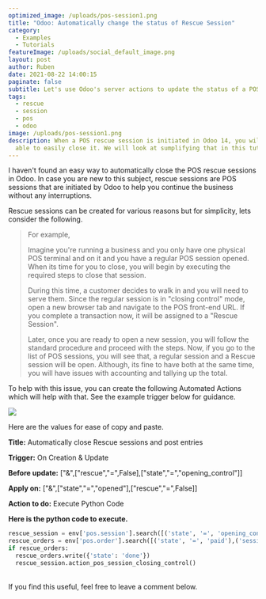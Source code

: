 ```yaml
---
optimized_image: /uploads/pos-session1.png
title: "Odoo: Automatically change the status of Rescue Session"
category:
  - Examples
  - Tutorials
featureImage: /uploads/social_default_image.png
layout: post
author: Ruben
date: 2021-08-22 14:00:15
paginate: false
subtitle: Let's use Odoo's server actions to update the status of a POS rescue sessions
tags:
  - rescue
  - session
  - pos
  - odoo
image: /uploads/pos-session1.png
description: When a POS rescue session is initiated in Odoo 14, you will not be
  able to easily close it. We will look at sumplifying that in this tutorial
---
```

I haven't found an easy way to automatically close the POS rescue sessions in Odoo. In case you are new to this subject, rescue sessions are POS sessions that are initiated by Odoo to help you continue the business without any interruptions.

 Rescue sessions can be created for various reasons but for simplicity, lets consider the following. 

> For example, 
>
> Imagine you're running a business and you only have one physical POS terminal and on it and you have a regular POS session opened. When its time for you to close, you will begin by executing the required steps to close that session.
>
> During this time, a customer decides to walk in and you will need to serve them. Since the regular session is in "closing control" mode, open a new browser tab and navigate to the POS front-end URL. If you complete a transaction now, it will be assigned to a "Rescue Session".
>
> Later, once you are ready to open a new session, you will follow the standard procedure and proceed with the steps. Now, if you go to the list of POS sessions, you will see that, a regular session and a Rescue session will be open. Although, its fine to have both at the same time, you will have issues with accounting and tallying up the total.

To help with this issue, you can create the following Automated Actions which will help with that. See the example trigger below for guidance.

![](/uploads/screen-shot-2021-08-22-at-2.35.35-pm.png)

Here are the values for ease of copy and paste.

**Title:** Automatically close Rescue sessions and post entries

**Trigger:** On Creation & Update

**Before update:** \["&",["rescue","=",False],\["state","=","opening_control"]]

**Apply on:** \["&",["state","=","opened"],\["rescue","=",False]]

**Action to do:** Execute Python Code

**Here is the python code to execute.**

```python
rescue_session = env['pos.session'].search([('state', '=', 'opening_control'),('name', 'ilike', 'RESCUE FOR POS')])
rescue_orders = env['pos.order'].search([('state', '=', 'paid'),('session_id', 'ilike', 'RESCUE FOR POS')])
if rescue_orders:
  rescue_orders.write({'state': 'done'})
  rescue_session.action_pos_session_closing_control()
```

\
If you find this useful, feel free to leave a comment below.